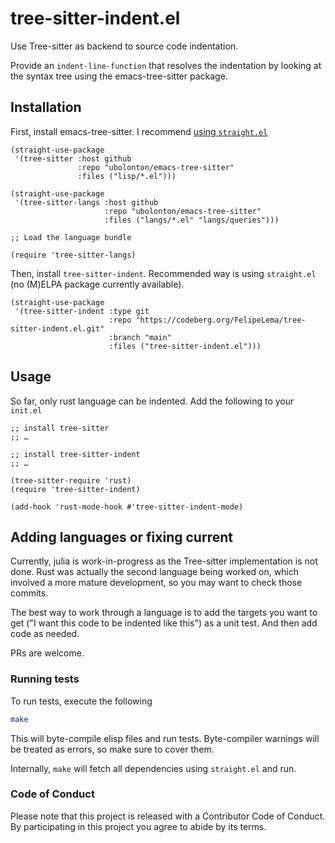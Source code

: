 # tree-sitter-indent.el

Use Tree-sitter as backend to source code indentation.

Provide an `indent-line-function` that resolves the indentation by looking at the syntax tree using the emacs-tree-sitter package.

## Installation

First, install emacs-tree-sitter. I recommend [using `straight.el`](https://ubolonton.github.io/emacs-tree-sitter/installation/#installing-with-straight-dot-el)

```elisp
(straight-use-package
 '(tree-sitter :host github
               :repo "ubolonton/emacs-tree-sitter"
               :files ("lisp/*.el")))

(straight-use-package
 '(tree-sitter-langs :host github
                     :repo "ubolonton/emacs-tree-sitter"
                     :files ("langs/*.el" "langs/queries")))

;; Load the language bundle

(require 'tree-sitter-langs)

```

Then, install `tree-sitter-indent`. Recommended way is using `straight.el` (no (M)ELPA package currently available).

```elisp
(straight-use-package
 '(tree-sitter-indent :type git
                      :repo "https://codeberg.org/FelipeLema/tree-sitter-indent.el.git"
                      :branch "main"
                      :files ("tree-sitter-indent.el")))
```

## Usage

So far, only rust language can be indented. Add the following to your `init.el`

```elisp
;; install tree-sitter
;; …

;; install tree-sitter-indent
;; …

(tree-sitter-require 'rust)
(require 'tree-sitter-indent)

(add-hook 'rust-mode-hook #'tree-sitter-indent-mode)
```

## Adding languages or fixing current

Currently, julia is work-in-progress as the Tree-sitter implementation is not done. Rust was actually the second language being worked on, which involved a more mature development, so you may want to check those commits.

The best way to work through a language is to add the targets you want to get ("I want this code to be indented like this") as a unit test. And then add code as needed.

PRs are welcome.

### Running tests

To run tests, execute the following
```zsh
make
```
This will byte-compile elisp files and run tests. Byte-compiler warnings will be treated as errors, so make sure to cover them.

Internally, `make` will fetch all dependencies using `straight.el` and run.

### Code of Conduct

Please note that this project is released with a Contributor Code of Conduct. By participating in this project you agree to abide by its terms.

